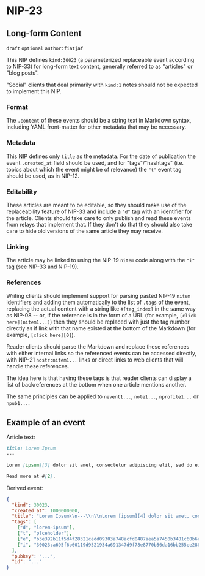 NIP-23
======

Long-form Content
-----------------

`draft` `optional` `author:fiatjaf`

This NIP defines `kind:30023` (a parameterized replaceable event according to NIP-33) for long-form text content, generally referred to as "articles" or "blog posts".

"Social" clients that deal primarily with `kind:1` notes should not be expected to implement this NIP.

### Format

The `.content` of these events should be a string text in Markdown syntax, including YAML front-matter for other metadata that may be necessary.

### Metadata

This NIP defines only `title` as the metadata. For the date of publication the event `.created_at` field should be used, and for "tags"/"hashtags" (i.e. topics about which the event might be of relevance) the `"t"` event tag should be used, as in NIP-12.

### Editability

These articles are meant to be editable, so they should make use of the replaceability feature of NIP-33 and include a `"d"` tag with an identifier for the article. Clients should take care to only publish and read these events from relays that implement that. If they don't do that they should also take care to hide old versions of the same article they may receive.

### Linking

The article may be linked to using the NIP-19 `nitem` code along with the `"i"` tag (see NIP-33 and NIP-19).

### References

Writing clients should implement support for parsing pasted NIP-19 `nitem` identifiers and adding them automatically to the list of `.tags` of the event, replacing the actual content with a string like `#[tag_index]` in the same way as NIP-08 -- or, if the reference is in the form of a URL (for example, `[click here](nitem1...)`) then they should be replaced with just the tag number directly as if link with that name existed at the bottom of the Markdown (for example, `[click here][0]`).

Reader clients should parse the Markdown and replace these references with either internal links so the referenced events can be accessed directly, with NIP-21 `nostr:nitem1...` links or direct links to web clients that will handle these references.

The idea here is that having these tags is that reader clients can display a list of backreferences at the bottom when one article mentions another.

The same principles can be applied to `nevent1...`, `note1...`, `nprofile1...` or `npub1...`.

## Example of an event

Article text:

```markdown
title: Lorem Ipsum
---

Lorem [ipsum][3] dolor sit amet, consectetur adipiscing elit, sed do eiusmod tempor incididunt ut labore et dolore magna aliqua. Ut enim ad minim veniam, quis nostrud exercitation ullamco laboris nisi ut aliquip ex ea commodo consequat. Duis aute irure dolor in reprehenderit in voluptate velit esse cillum dolore eu fugiat nulla pariatur. Excepteur sint occaecat cupidatat non proident, sunt in culpa qui officia deserunt mollit anim id est laborum.

Read more at #[2].
```

Derived event:

```json
{
  "kind": 30023,
  "created_at": 1000000000,
  "title": "Lorem Ipsum\\n---\\n\\nLorem [ipsum][4] dolor sit amet, consectetur adipiscing elit, sed do eiusmod tempor incididunt ut labore et dolore magna aliqua. Ut enim ad minim veniam, quis nostrud exercitation ullamco laboris nisi ut aliquip ex ea commodo consequat. Duis aute irure dolor in reprehenderit in voluptate velit esse cillum dolore eu fugiat nulla pariatur. Excepteur sint occaecat cupidatat non proident, sunt in culpa qui officia deserunt mollit anim id est laborum.\n\nRead more at #[3].",
  "tags": [
    ["d", "lorem-ipsum"],
    ["t", "plceholder"],
    ["e", "b3e392b11f5d4f28321cedd09303a748acfd0487aea5a7450b3481c60b6e4f87", "wss://relay.example.com"],
    ["i", "30023:a695f6b60119d9521934a691347d9f78e8770b56da16bb255ee286ddf9fda919:ipsum", "wss://relay.nostr.org"]
  ],
  "pubkey": "...",
  "id": "..."
}
```
